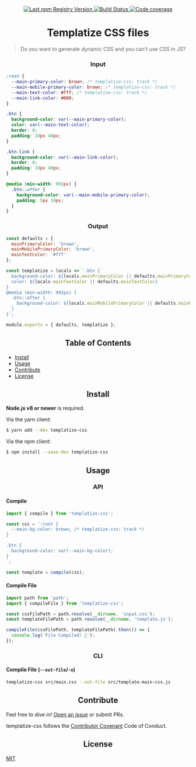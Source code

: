 <div align="center">
  <a href="https://www.npmjs.com/package/templatize-css">
    <img src="https://img.shields.io/npm/v/templatize-css.svg?maxAge=86400" alt="Last npm Registry Version">
  </a>
  <a href="https://travis-ci.org/ramasilveyra/templatize-css?branch=master">
    <img src="https://travis-ci.org/ramasilveyra/templatize-css.svg?branch=master" alt="Build Status">
  </a>
  <a href="https://codecov.io/github/ramasilveyra/templatize-css?branch=master">
    <img src="https://img.shields.io/codecov/c/github/ramasilveyra/templatize-css.svg?branch=master" alt="Code coverage">
  </a>
</div>

<h1 align="center">Templatize CSS files</h1>

> Do you want to generate dynamic CSS and you can't use CSS in JS?

<h3 align="center">Input</h3>

```css
:root {
  --main-primary-color: brown; /* templatize-css: track */
  --main-mobile-primary-color: brown; /* templatize-css: track */
  --main-text-color: #fff; /* templatize-css: track */
  --main-link-color: #000;
}

.btn {
  background-color: var(--main-primary-color);
  color: var(--main-text-color);
  border: 0;
  padding: 10px 40px;
}

.btn-link {
  background-color: var(--main-link-color);
  border: 0;
  padding: 10px 40px;
}

@media (min-width: 992px) {
  .btn::after {
    background-color: var(--main-mobile-primary-color);
    padding: 5px 10px;
  }
}
```

<h3 align="center">Output</h3>

```js
const defaults = {
  mainPrimaryColor: 'brown',
  mainMobilePrimaryColor: 'brown',
  mainTextColor: '#fff'
};

const templatize = locals => `.btn {
  background-color: ${locals.mainPrimaryColor || defaults.mainPrimaryColor};
  color: ${locals.mainTextColor || defaults.mainTextColor}
}
@media (min-width: 992px) {
  .btn::after {
    background-color: ${locals.mainMobilePrimaryColor || defaults.mainMobilePrimaryColor}
  }
}`;

module.exports = { defaults, templatize };
```

<h2 align="center">Table of Contents</h2>

- [Install](#install)
- [Usage](#usage)
- [Contribute](#contribute)
- [License](#license)

<h2 align="center">Install</h2>

**Node.js v8 or newer** is required.

Via the yarn client:

```bash
$ yarn add --dev templatize-css
```

Via the npm client:

```bash
$ npm install --save-dev templatize-css
```

<h2 align="center">Usage</h2>

<h3 align="center">API</h3>

#### Compile

```js
import { compile } from 'templatize-css';

const css = `:root {
  --main-bg-color: brown; /* templatize-css: track */
}

.btn {
  background-color: var(--main-bg-color);
}
`;

const template = compile(css);
```

#### Compile File

```js
import path from 'path';
import { compileFile } from 'templatize-css';

const cssFilePath = path.resolve(__dirname, 'input.css');
const templateFilePath = path.resolve(__dirname, 'template.js');

compileFile(cssFilePath, templateFilePath).then(() => {
  console.log('File Compiled! 🍕');
});
```

<h3 align="center">CLI</h3>

#### Compile File (`--out-file`/`-o`)

```bash
templatize-css src/main.css --out-file src/template-main-css.js
```

<h2 align="center">Contribute</h2>

Feel free to dive in! [Open an issue](https://github.com/ramasilveyra/templatize-css/issues/new) or submit PRs.

templatize-css follows the [Contributor Covenant](https://contributor-covenant.org/version/1/4/) Code of Conduct.

<h2 align="center">License</h2>

[MIT](LICENSE.md)
